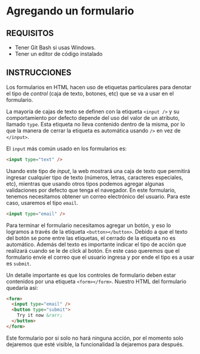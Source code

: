# Agregando un formulario

## REQUISITOS
- Tener Git Bash si usas Windows.
- Tener un editor de código instalado

## INSTRUCCIONES

Los formularios en HTML hacen uso de etiquetas particulares para denotar el tipo
de _control_ (caja de texto, botones, etc) que se va a usar en el formulario.

La mayoría de cajas de texto se definen con la etiqueta `<input />` y su
comportamiento por defecto depende del uso del valor de un atributo, llamado
`type`. Esta etiqueta no lleva contenido dentro de la misma, por lo que la
manera de cerrar la etiqueta es automática usando `/>` en vez de `</input>`.

El `input` más común usado en los formularios es:

```html
<input type="text" />
```

Usando este tipo de _input_, la web mostrará una caja de texto que permitirá
ingresar cualquier tipo de texto (números, letras, caracteres especiales, etc),
mientras que usando otros tipos podemos agregar algunas validaciones por defecto
que tenga el navegador. En este formulario, tenemos necesitamos obtener un
correo electrónico del usuario. Para este caso, usaremos el tipo `email`.

```html
<input type="email" />
```

Para terminar el formulario necesitamos agregar un botón, y eso lo logramos a
través de la etiqueta `<button></button>`. Debido a que el texto del botón se
pone entre las etiquetas, el cerrado de la etiqueta no es automático. Además del
texto es importante indicar el tipo de acción que realizará cuando se le de
click al botón. En este caso queremos que el formulario envíe el correo que el
usuario ingresa y por ende el tipo es a usar es `submit`.

Un detalle importante es que los controles de formulario deben estar contenidos
por una etiqueta `<form></form>`. Nuestro HTML del formulario quedaría así:

```html
<form>
  <input type="email" />
  <button type="submit">
    Try it now &rarr;
  </button>
</form>
```

Este formulario por si solo no hará ninguna acción, por el momento solo
dejaremos que esté visible, la funcionalidad la dejaremos para después.
